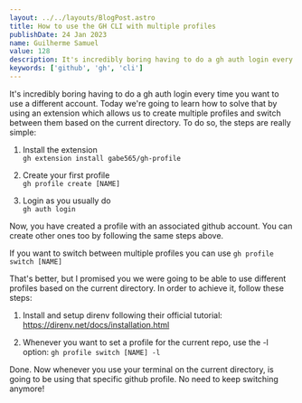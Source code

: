 ```yaml
---
layout: ../../layouts/BlogPost.astro
title: How to use the GH CLI with multiple profiles
publishDate: 24 Jan 2023
name: Guilherme Samuel
value: 128
description: It's incredibly boring having to do a gh auth login every time you want to use a different account. We're going to learn how to solve that once for all.
keywords: ['github', 'gh', 'cli']
---
```


It's incredibly boring having to do a gh auth login every time you want to use a different account. Today we're going to learn how to solve that by using an extension which allows us to create multiple profiles and switch between them based on the current directory. To do so, the steps are really simple:

1. Install the extension    
`gh extension install gabe565/gh-profile`

2. Create your first profile     
`gh profile create [NAME]`

3. Login as you usually do     
`gh auth login`


Now, you have created a profile with an associated github account. You can create other ones too by following the same steps above.    

<div class="divider"></div>

If you want to switch between multiple profiles you can use `gh profile switch [NAME]`

<div class="divider"></div>

That's better, but I promised you we were going to be able to use different profiles based on the current directory. In order to achieve it, follow these steps:

1. Install and setup direnv following their official tutorial: https://direnv.net/docs/installation.html

2. Whenever you want to set a profile for the current repo, use the -l option:
`gh profile switch [NAME] -l` 

Done. Now whenever you use your terminal on the current directory, is going to be using that specific github profile. No need to keep switching anymore!

